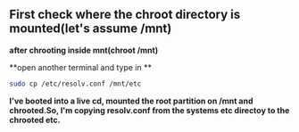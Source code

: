 ## First check where the chroot directory is mounted(let's assume /mnt)

**after chrooting inside mnt(chroot /mnt)**

**open another terminal and type in **

```bash
sudo cp /etc/resolv.conf /mnt/etc
```
**I've booted into a live cd, mounted the root partition on /mnt and chrooted.So, I'm copying resolv.conf from the systems etc directoy
to the chrooted etc.**
